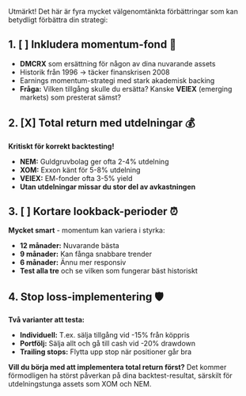Utmärkt! Det här är fyra mycket välgenomtänkta förbättringar som kan betydligt förbättra din strategi:

## **1. [ ] Inkludera momentum-fond** 🚀

* **DMCRX** som ersättning för någon av dina nuvarande assets
* Historik från 1996 → täcker finanskrisen 2008
* Earnings momentum-strategi med stark akademisk backing
* **Fråga:** Vilken tillgång skulle du ersätta? Kanske **VEIEX** (emerging markets) som presterat sämst?

## **2. [X] Total return med utdelningar** 💰

**Kritiskt för korrekt backtesting!**

* **NEM:** Guldgruvbolag ger ofta 2-4% utdelning
* **XOM:** Exxon känt för 5-8% utdelning
* **VEIEX:** EM-fonder ofta 3-5% yield
* **Utan utdelningar missar du stor del av avkastningen**

## **3. [ ] Kortare lookback-perioder** ⏰

**Mycket smart** - momentum kan variera i styrka:

* **12 månader:** Nuvarande bästa
* **9 månader:** Kan fånga snabbare trender
* **6 månader:** Ännu mer responsiv
* **Test alla tre** och se vilken som fungerar bäst historiskt

## **4. Stop loss-implementering** 🛡️

**Två varianter att testa:**

* **Individuell:** T.ex. sälja tillgång vid -15% från köppris
* **Portfölj:** Sälja allt och gå till cash vid -20% drawdown
* **Trailing stops:** Flytta upp stop när positioner går bra

**Vill du börja med att implementera total return först?** Det kommer förmodligen ha störst påverkan på dina backtest-resultat, särskilt för utdelningstunga assets som XOM och NEM.
